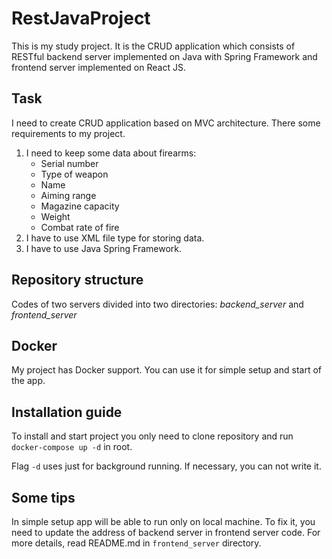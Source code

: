 # RestJavaProject

This is my study project. It is the CRUD application which consists of RESTful backend server implemented on Java with Spring Framework and frontend server implemented on React JS.

## Task
I need to create CRUD application based on MVC architecture. There some requirements to my project.
1. I need to keep some data about firearms: 
    - Serial number 
    - Type of weapon 
    - Name
    - Aiming range
    - Magazine capacity
    - Weight
    - Combat rate of fire
2. I have to use XML file type for storing data.
3. I have to use Java Spring Framework.

## Repository structure
Codes of two servers divided into two directories: *backend_server* and *frontend_server*

## Docker
My project has Docker support. You can use it for simple setup and start of the app.

## Installation guide
To install and start project you only need to clone repository and run `docker-compose up -d` in root. 

Flag `-d` uses just for background running. If necessary, you can not write it.

## Some tips
In simple setup app will be able to run only on local machine. To fix it, you need to update the address of backend server in frontend server code. For more details, read README.md in `frontend_server` directory.
